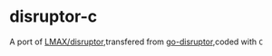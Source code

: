 # disruptor-c
A port of [LMAX/disruptor](https://github.com/LMAX-Exchange/disruptor),transfered from [go-disruptor](https://github.com/smartystreets/go-disruptor),coded with `C` 